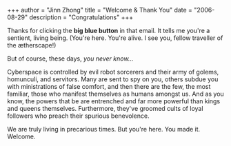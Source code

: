 +++
author = "Jinn Zhong"
title = "Welcome & Thank You"
date = "2006-08-29"
description = "Congratulations"
+++

Thanks for clicking the **big blue button** in that email. It tells me you're a sentient, living being. (You're here. You're alive. I see you, fellow traveller of the ætherscape!)

But of course, these days, _you never know..._

Cyberspace is controlled by evil robot sorcerers and their army of golems, homunculi, and servitors. Many are sent to spy on you, others subdue you with ministrations of false comfort, and then there are the few, the most familiar, those who manifest themselves as humans amongst us. And as you know, the powers that be are entrenched and far more powerful than kings and queens themselves. Furthermore, they've groomed cults of loyal followers who preach their spurious benevolence.

We are truly living in precarious times. But you're here. You made it. Welcome.
